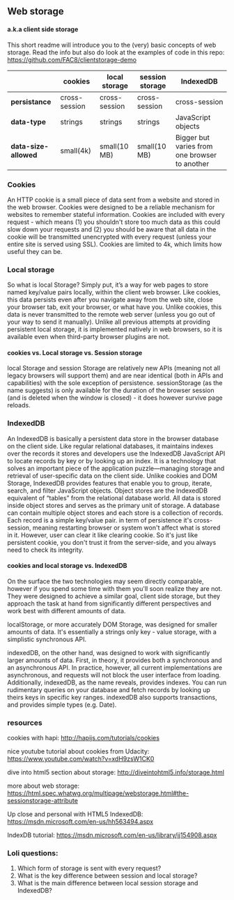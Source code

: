 ## Web storage
#### a.k.a client side storage

This short readme will introduce you to the (very) basic concepts of web storage. Read the info but also do look at the examples of code in this repo: https://github.com/FAC8/clientstorage-demo


|           | cookies | local storage | session storage | IndexedDB
------------ |------------ | ------------- | ------------ | ------------
**persistance**  | cross-session | cross-session  | cross-session | cross-session
**data-type**    | strings | strings | strings | JavaScript objects
**data-size-allowed** | small(4k) | small(10 MB) | small(10 MB) | Bigger but varies from one browser to another


### Cookies
An HTTP cookie is a small piece of data sent from a website and stored in the web browser. Cookies were designed to be a reliable mechanism for websites to remember stateful information.
Cookies are included with every request - which means (1) you shouldn't store too much data as this could slow down your requests and (2) you should be aware that all data in the cookie will be transmitted unencrypted with every request (unless your entire site is served using SSL).
Cookies are limited to 4k, which limits how useful they can be.

### Local storage

So what is local Storage? Simply put, it’s a way for web pages to store named key/value pairs locally, within the client web browser. Like cookies, this data persists even after you navigate away from the web site, close your browser tab, exit your browser, or what have you. Unlike cookies, this data is never transmitted to the remote web server (unless you go out of your way to send it manually). Unlike all previous attempts at providing persistent local storage, it is implemented natively in web browsers, so it is available even when third-party browser plugins are not.

#### cookies vs. Local storage vs. Session storage
local Storage and session Storage are relatively new APIs (meaning not all legacy browsers will support them) and are near identical (both in APIs and capabilities) with the sole exception of persistence. sessionStorage (as the name suggests) is only available for the duration of the browser session (and is deleted when the window is closed) - it does however survive page reloads.

### IndexedDB
An IndexedDB is basically a persistent data store in the browser database on the client side. Like regular relational databases, it maintains indexes over the records it stores and developers use the IndexedDB JavaScript API to locate records by key or by looking up an index.
It is a technology that solves an important piece of the application puzzle—managing storage and retrieval of user-specific data on the client side.
Unlike cookies and DOM Storage, IndexedDB provides features that enable you to group, iterate, search, and filter JavaScript objects.
Object stores are the IndexedDB equivalent of “tables” from the relational database world. All data is stored inside object stores and serves as the primary unit of storage.
A database can contain multiple object stores and each store is a collection of records.  Each record is a simple key/value pair.
in term of persistence it's cross-session, meaning restarting browser or system won't affect what is stored in it. However, user can clear it like clearing cookie. So it's just like persistent cookie, you don't trust it from the server-side, and you always need to check its integrity.


#### cookies and local storage vs. IndexedDB
On the surface the two technologies may seem directly comparable, however if you spend some time with them you'll soon realize they are not. They were designed to achieve a similar goal, client side storage, but they approach the task at hand from significantly different perspectives and work best with different amounts of data.

localStorage, or more accurately DOM Storage, was designed for smaller amounts of data. It's essentially a strings only key - value storage, with a simplistic synchronous API.

indexedDB, on the other hand, was designed to work with significantly larger amounts of data. First, in theory, it provides both a synchronous and an asynchronous API. In practice, however, all current implementations are asynchronous, and requests will not block the user interface from loading. Additionally, indexedDB, as the name reveals, provides indexes. You can run rudimentary queries on your database and fetch records by looking up theirs keys in specific key ranges. indexedDB also supports transactions, and provides simple types (e.g. Date).


### resources
cookies with hapi: http://hapijs.com/tutorials/cookies

nice youtube tutorial about cookies from Udacity:
https://www.youtube.com/watch?v=xdH9zsW1CK0

dive into html5 section about storage:
http://diveintohtml5.info/storage.html

more about web storage:
https://html.spec.whatwg.org/multipage/webstorage.html#the-sessionstorage-attribute

Up close and personal with HTML5 IndexedDB:
https://msdn.microsoft.com/en-us/hh563494.aspx

IndexDB tutorial:
https://msdn.microsoft.com/en-us/library/jj154908.aspx

### Loli questions:
1. Which form of storage is sent with every request?
2. What is the key difference between session and local storage?
3. What is the main difference between local session storage and IndexedDB?
